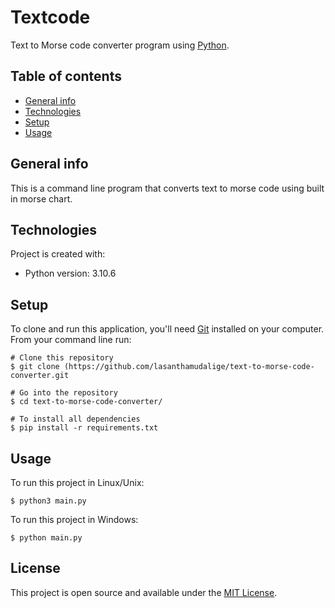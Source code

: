 # Textcode

Text to Morse code converter program using [Python](https://www.python.org/).

## Table of contents
* [General info](#general-info)
* [Technologies](#technologies)
* [Setup](#setup)
* [Usage](#usage)

## General info
This is a command line program that converts text to morse code using built in morse chart.

## Technologies
Project is created with:
* Python version: 3.10.6
	
## Setup

To clone and run this application, you'll need [Git](https://git-scm.com) installed on your computer.\
From your command line run:

```
# Clone this repository
$ git clone (https://github.com/lasanthamudalige/text-to-morse-code-converter.git

# Go into the repository
$ cd text-to-morse-code-converter/

# To install all dependencies
$ pip install -r requirements.txt
```


## Usage

To run this project in Linux/Unix:

```
$ python3 main.py
```

To run this project in Windows:

```
$ python main.py
```

## License 
This project is open source and available under the [MIT License](https://github.com/lasanthamudalige/text-to-morse-code-converter/blob/main/LICENSE).
